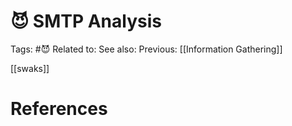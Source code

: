# 😈 SMTP Analysis

Tags: #😈
Related to: 
See also: 
Previous: [[Information Gathering]]

[[swaks]]

# References